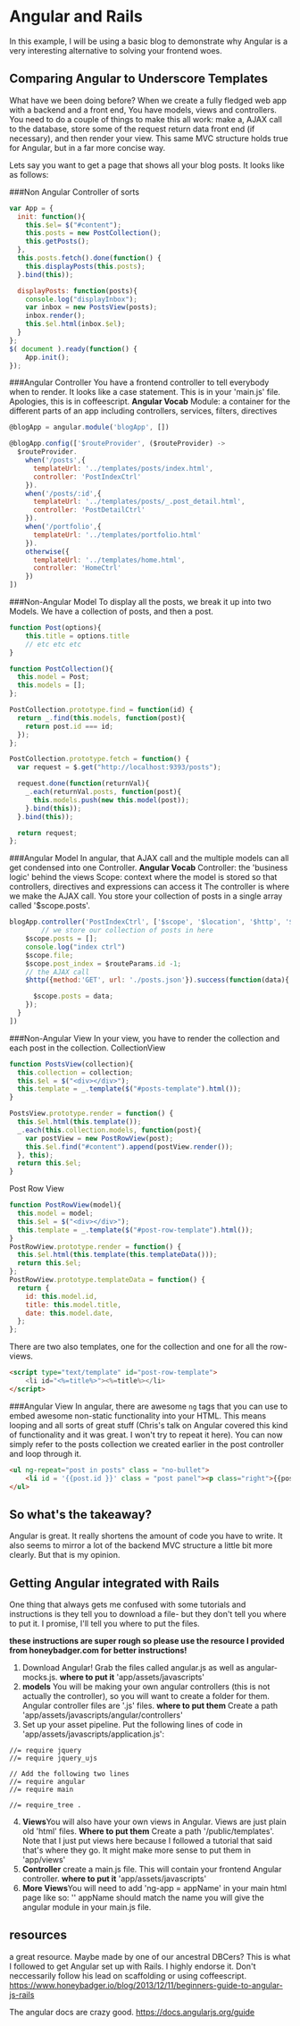 # Angular and Rails
In this example, I will be using a basic blog to demonstrate why Angular is a very interesting alternative to solving your frontend woes.


## Comparing Angular to Underscore Templates
What have we been doing before? When we create a fully fledged web app with a backend and a front end, You have models, views and controllers. You need to do a couple of things to make this all work: make a, AJAX call to the database, store some of the request return data front end (if necessary), and then render your view. This same MVC structure holds true for Angular, but in a far more concise way.

Lets say you want to get a page that shows all your blog posts. It looks like as follows:

###Non Angular Controller of sorts
```js
var App = {
  init: function(){
    this.$el= $("#content");
    this.posts = new PostCollection();
    this.getPosts();
  },
  this.posts.fetch().done(function() {
    this.displayPosts(this.posts);
  }.bind(this));

  displayPosts: function(posts){
    console.log("displayInbox");
    var inbox = new PostsView(posts);
    inbox.render();
    this.$el.html(inbox.$el);
  }
};
$( document ).ready(function() {
    App.init();
});
```

###Angular Controller
You have a frontend controller to tell everybody when to render. It looks like a case statement. This is in your 'main.js' file. Apologies, this is in coffeescript.
**Angular Vocab**
Module: a container for the different parts of an app including controllers, services, filters, directives
```js
@blogApp = angular.module('blogApp', [])

@blogApp.config(['$routeProvider', ($routeProvider) ->
  $routeProvider.
    when('/posts',{
      templateUrl: '../templates/posts/index.html',
      controller: 'PostIndexCtrl'
    }).
    when('/posts/:id',{
      templateUrl: '../templates/posts/_.post_detail.html',
      controller: 'PostDetailCtrl'
    }).
    when('/portfolio',{
      templateUrl: '../templates/portfolio.html'
    }).
    otherwise({
      templateUrl: '../templates/home.html',
      controller: 'HomeCtrl'
    })
])
```

###Non-Angular Model
To display all the posts, we break it up into two Models. We have a collection of posts, and then a post.
```js
function Post(options){
	this.title = options.title
	// etc etc etc
}
```
```js
function PostCollection(){
  this.model = Post;
  this.models = [];
};

PostCollection.prototype.find = function(id) {
  return _.find(this.models, function(post){
    return post.id === id;
  });
};

PostCollection.prototype.fetch = function() {
  var request = $.get("http://localhost:9393/posts");

  request.done(function(returnVal){
    _.each(returnVal.posts, function(post){
      this.models.push(new this.model(post));
    }.bind(this));
  }.bind(this));

  return request;
};
```

###Angular Model
In angular, that AJAX call and the multiple models can all get condensed into one Controller.
**Angular Vocab**
Controller: the 'business logic' behind the views
Scope: context where the model is stored so that controllers, directives and expressions can access it
The controller is where we make the AJAX call. You store your collection of posts in a single array called '$scope.posts'.
```js
blogApp.controller('PostIndexCtrl', ['$scope', '$location', '$http', '$routeParams', function($scope, $location ,$http, $routeParams){
		// we store our collection of posts in here
    $scope.posts = [];
    console.log("index ctrl")
    $scope.file;
    $scope.post_index = $routeParams.id -1;
    // the AJAX call
    $http({method:'GET', url: './posts.json'}).success(function(data){

      $scope.posts = data;
    });
  }
])
```
###Non-Angular View
In your view, you have to render the collection and each post in the collection.
CollectionView
```js
function PostsView(collection){
  this.collection = collection;
  this.$el = $("<div></div>");
  this.template = _.template($("#posts-template").html());
}

PostsView.prototype.render = function() {
  this.$el.html(this.template());
  _.each(this.collection.models, function(post){
    var postView = new PostRowView(post);
    this.$el.find("#content").append(postView.render());
  }, this);
  return this.$el;
}
```
Post Row View
```js
function PostRowView(model){
  this.model = model;
  this.$el = $("<div></div>");
  this.template = _.template($("#post-row-template").html());
}
PostRowView.prototype.render = function() {
  this.$el.html(this.template(this.templateData()));
  return this.$el;
};
PostRowView.prototype.templateData = function() {
  return {
    id: this.model.id,
    title: this.model.title,
    date: this.model.date,
  };
};
```

There are two also templates, one for the collection and one for all the row-views.

```html
<script type="text/template" id="post-row-template">
    <li id="<%=title%>"><%=title%></li>
</script>
```
###Angular View
In angular, there are awesome `ng` tags that you can use to embed awesome non-static functionality into your HTML. This means looping and all sorts of great stuff (Chris's talk on Angular covered this kind of functionality and it was great. I won't try to repeat it here). You can now simply refer to the posts collection we created earlier in the post controller and loop through it.
```html
<ul ng-repeat="post in posts" class = "no-bullet">
    <li id = '{{post.id }}' class = "post panel"><p class="right">{{post.date}}</p><a href="#/posts/{{post.id}}"><h3>{{post.title }}</h3></a><p> {{post.abstract}}</p></li>
</ul>
```

## So what's the takeaway?
Angular is great. It really shortens the amount of code you have to write. It also seems to mirror a lot of the backend MVC structure a little bit more clearly. But that is my opinion.

## Getting Angular integrated with Rails
One thing that always gets me confused with some tutorials and instructions is they tell you to download a file- but they don't tell you where to put it. I promise, I'll tell you where to put the files.

**these instructions are super rough so please use the resource I provided from honeybadger.com for better instructions!**

1. Download Angular! Grab the files called angular.js as well as angular-mocks.js. **where to put it** 'app/assets/javascripts'
2. **models** You will be making your own angular controllers (this is not actually the controller), so you will want to create a folder for them. Angular controller files are '.js' files. **where to put them** Create a path 'app/assets/javascripts/angular/controllers'
3. Set up your asset pipeline. Put the following lines of code in 'app/assets/javascripts/application.js':
```
//= require jquery
//= require jquery_ujs

// Add the following two lines
//= require angular
//= require main

//= require_tree .
```
4. **Views**You will also have your own views in Angular. Views are just plain old 'html' files. **Where to put them** Create a path '/public/templates'. Note that I just put views here because I followed a tutorial that said that's where they go. It might make more sense to put them in 'app/views'
5. **Controller** create a main.js file. This will contain your frontend Angular controller. **where to put it** 'app/assets/javascripts'
6. **More Views**You will need to add 'ng-app = appName' in your main html page like so: '<html ng-app = "appName">' appName should match the name you will give the angular module in your main.js file.


## resources
a great resource. Maybe made by one of our ancestral DBCers? This is what I followed to get Angular set up with Rails. I highly endorse it. Don't neccessarily follow his lead on scaffolding or using coffeescript.
https://www.honeybadger.io/blog/2013/12/11/beginners-guide-to-angular-js-rails

The angular docs are crazy good. https://docs.angularjs.org/guide